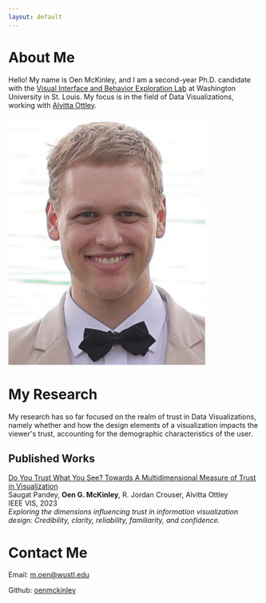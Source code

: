 ```yaml
---
layout: default
---
```


# About Me

Hello! My name is Oen McKinley, and I am a second-year Ph.D. candidate with the [Visual Interface and Behavior Exploration Lab](http://visualdata.wustl.edu/) at Washington University in St. Louis. My focus is in the field of Data Visualizations, working with [Alvitta Ottley](https://scholar.google.com/citations?user=yepPD_cAAAAJ&amp;hl=en).

![OenPic](./OenPic.jpeg)

# My Research

My research has so far focused on the realm of trust in Data Visualizations, namely whether and how the design elements of a visualization impacts the viewer's trust, accounting for the demographic characteristics of the user. 

## Published Works

[Do You Trust What You See? Towards A Multidimensional Measure of Trust in Visualization](https://arxiv.org/pdf/2308.04727.pdf)\
Saugat Pandey, **Oen G. McKinley**, R. Jordan Crouser, Alvitta Ottley\
IEEE VIS, 2023\
_Exploring the dimensions influencing trust in information visualization design: Credibility, clarity, reliability, familiarity, and confidence._

# Contact Me

Email: [m.oen@wustl.edu](mailto:m.oen@wustl.edu)

Github: [oenmckinley](https://github.com/oenmckinley)
